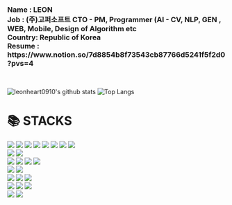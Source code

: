 <h3>Name : LEON
<br>
Job : (주)고퍼소프트 CTO - PM, Programmer (AI - CV, NLP, GEN , WEB, Mobile, Design of Algorithm etc
<br>
Country: Republic of Korea <img src="https://github-production-user-asset-6210df.s3.amazonaws.com/60617686/265649923-97fd0a6b-fb91-4bc1-8e3a-d3e95c84b8bf.png"  width="20" height="14"/>
<br>
Resume : https://www.notion.so/7d8854b8f73543cb87766d5241f5f2d0?pvs=4
<br>
</h3>
<br>

![leonheart0910's github stats](https://github-readme-stats.vercel.app/api?username=leonheart0910&show_icons=true&theme=default)
![Top Langs](https://github-readme-stats.vercel.app/api/top-langs/?username=leonheart0910&layout=compact&theme=default)
<div align=left><h1>📚 STACKS</h1></div>

<div align=left> 
  <img src="https://img.shields.io/badge/java-007396?style=for-the-badge&logo=java&logoColor=white"> 
  <img src="https://img.shields.io/badge/python-3776AB?style=for-the-badge&logo=python&logoColor=white"> 
  <img src="https://img.shields.io/badge/C/C++-00599C?style=for-the-badge&logo=c%2B%2B&logoColor=white">
  <img src="https://img.shields.io/badge/'C sharp'-6A0888?style=for-the-badge&logo=csharp&logoColor=white">
  <img src="https://img.shields.io/badge/html5-E34F26?style=for-the-badge&logo=html5&logoColor=white"> 
  <img src="https://img.shields.io/badge/css-1572B6?style=for-the-badge&logo=css3&logoColor=white"> 
  <img src="https://img.shields.io/badge/javascript-F7DF1E?style=for-the-badge&logo=javascript&logoColor=black"> 
  <img src="https://img.shields.io/badge/jquery-0769AD?style=for-the-badge&logo=jquery&logoColor=white">
  <br>
  <img src="https://img.shields.io/badge/Tensorflow-FF8900?style=for-the-badge&logo=tensorflow&logoColor=white">
  <img src="https://img.shields.io/badge/Pytorch-FC3A14?style=for-the-badge&logo=pytorch&logoColor=white">
  <br>
  <img src="https://img.shields.io/badge/mysql-4479A1?style=for-the-badge&logo=mysql&logoColor=white"> 
  <img src="https://img.shields.io/badge/mariaDB-003545?style=for-the-badge&logo=mariaDB&logoColor=white"> 
  <img src="https://img.shields.io/badge/mongoDB-47A248?style=for-the-badge&logo=MongoDB&logoColor=white">
  <img src="https://img.shields.io/badge/firebase-FFCA28?style=for-the-badge&logo=firebase&logoColor=white">
  <br>
  
  <img src="https://img.shields.io/badge/react-61DAFB?style=for-the-badge&logo=react&logoColor=black"> 
  <img src="https://img.shields.io/badge/node.js-339933?style=for-the-badge&logo=Node.js&logoColor=white">
  <br>
  
  <img src="https://img.shields.io/badge/spring-6DB33F?style=for-the-badge&logo=spring&logoColor=white"> 
  <img src="https://img.shields.io/badge/django-092E20?style=for-the-badge&logo=django&logoColor=white">
  <img src="https://img.shields.io/badge/flask-000000?style=for-the-badge&logo=flask&logoColor=white">
  <br>

  <img src="https://img.shields.io/badge/linux-FCC624?style=for-the-badge&logo=linux&logoColor=black"> 
  <img src="https://img.shields.io/badge/amazonaws-232F3E?style=for-the-badge&logo=amazonaws&logoColor=white"> 
  <img src="https://img.shields.io/badge/naver cloud-2DB400?style=for-the-badge&logo=naver&logoColor=white">
  <br>
  
  <img src="https://img.shields.io/badge/github-181717?style=for-the-badge&logo=github&logoColor=white">
  <img src="https://img.shields.io/badge/git-F05032?style=for-the-badge&logo=git&logoColor=white">
  <br>
</div>

